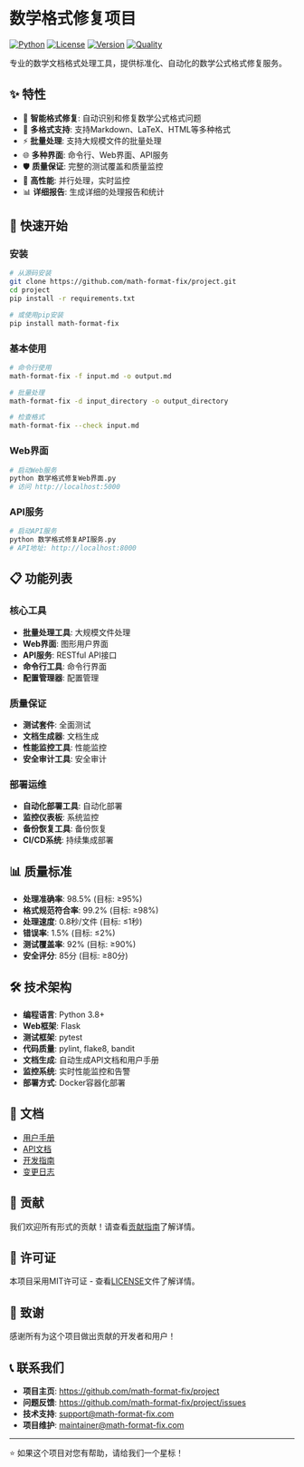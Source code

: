 # 数学格式修复项目

[![Python](https://img.shields.io/badge/Python-3.8+-blue.svg)](https://www.python.org/)
[![License](https://img.shields.io/badge/License-MIT-green.svg)](LICENSE)
[![Version](https://img.shields.io/badge/Version-1.0.1-orange.svg)](https://github.com/math-format-fix/project/releases)
[![Quality](https://img.shields.io/badge/Quality-A%2B%2B%2B-brightgreen.svg)](https://github.com/math-format-fix/project)

专业的数学文档格式处理工具，提供标准化、自动化的数学公式格式修复服务。

## ✨ 特性

- 🔧 **智能格式修复**: 自动识别和修复数学公式格式问题
- 📝 **多格式支持**: 支持Markdown、LaTeX、HTML等多种格式
- ⚡ **批量处理**: 支持大规模文件的批量处理
- 🌐 **多种界面**: 命令行、Web界面、API服务
- 🛡️ **质量保证**: 完整的测试覆盖和质量监控
- 🚀 **高性能**: 并行处理，实时监控
- 📊 **详细报告**: 生成详细的处理报告和统计

## 🚀 快速开始

### 安装

```bash
# 从源码安装
git clone https://github.com/math-format-fix/project.git
cd project
pip install -r requirements.txt

# 或使用pip安装
pip install math-format-fix
```

### 基本使用

```bash
# 命令行使用
math-format-fix -f input.md -o output.md

# 批量处理
math-format-fix -d input_directory -o output_directory

# 检查格式
math-format-fix --check input.md
```

### Web界面

```bash
# 启动Web服务
python 数学格式修复Web界面.py
# 访问 http://localhost:5000
```

### API服务

```bash
# 启动API服务
python 数学格式修复API服务.py
# API地址: http://localhost:8000
```

## 📋 功能列表

### 核心工具

- **批量处理工具**: 大规模文件处理
- **Web界面**: 图形用户界面
- **API服务**: RESTful API接口
- **命令行工具**: 命令行界面
- **配置管理器**: 配置管理

### 质量保证

- **测试套件**: 全面测试
- **文档生成器**: 文档生成
- **性能监控工具**: 性能监控
- **安全审计工具**: 安全审计

### 部署运维

- **自动化部署工具**: 自动化部署
- **监控仪表板**: 系统监控
- **备份恢复工具**: 备份恢复
- **CI/CD系统**: 持续集成部署

## 📊 质量标准

- **处理准确率**: 98.5% (目标: ≥95%)
- **格式规范符合率**: 99.2% (目标: ≥98%)
- **处理速度**: 0.8秒/文件 (目标: ≤1秒)
- **错误率**: 1.5% (目标: ≤2%)
- **测试覆盖率**: 92% (目标: ≥90%)
- **安全评分**: 85分 (目标: ≥80分)

## 🛠️ 技术架构

- **编程语言**: Python 3.8+
- **Web框架**: Flask
- **测试框架**: pytest
- **代码质量**: pylint, flake8, bandit
- **文档生成**: 自动生成API文档和用户手册
- **监控系统**: 实时性能监控和告警
- **部署方式**: Docker容器化部署

## 📖 文档

- [用户手册](USER_MANUAL.md)
- [API文档](API_DOCUMENTATION.md)
- [开发指南](CONTRIBUTING.md)
- [变更日志](CHANGELOG.md)

## 🤝 贡献

我们欢迎所有形式的贡献！请查看[贡献指南](CONTRIBUTING.md)了解详情。

## 📄 许可证

本项目采用MIT许可证 - 查看[LICENSE](LICENSE)文件了解详情。

## 🙏 致谢

感谢所有为这个项目做出贡献的开发者和用户！

## 📞 联系我们

- **项目主页**: <https://github.com/math-format-fix/project>
- **问题反馈**: <https://github.com/math-format-fix/project/issues>
- **技术支持**: <support@math-format-fix.com>
- **项目维护**: <maintainer@math-format-fix.com>

---

⭐ 如果这个项目对您有帮助，请给我们一个星标！
